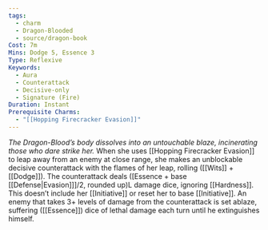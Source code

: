 ```yaml
---
tags:
  - charm
  - Dragon-Blooded
  - source/dragon-book
Cost: 7m
Mins: Dodge 5, Essence 3
Type: Reflexive
Keywords:
  - Aura
  - Counterattack
  - Decisive-only
  - Signature (Fire)
Duration: Instant
Prerequisite Charms:
  - "[[Hopping Firecracker Evasion]]"
---
```

*The Dragon-Blood’s body dissolves into an untouchable blaze, incinerating those who dare strike her.*
When she uses [[Hopping Firecracker Evasion]] to leap away from an enemy at close range, she makes an unblockable decisive counterattack with the flames of her leap, rolling ([[Wits]] + [[Dodge]]). The counterattack deals ([Essence + base [[Defense|Evasion]]]/2, rounded up)L damage dice, ignoring [[Hardness]]. This doesn’t include her [[Initiative]] or reset her to base [[Initiative]]. An enemy that takes 3+ levels of damage from the counterattack is set ablaze, suffering ([[Essence]]) dice of lethal damage each turn until he extinguishes himself.